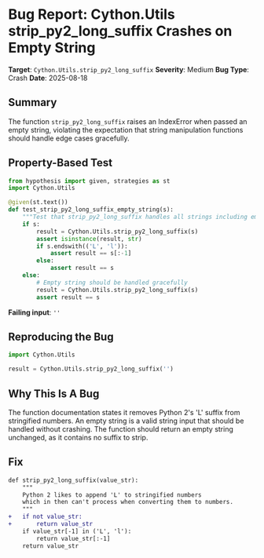 # Bug Report: Cython.Utils strip_py2_long_suffix Crashes on Empty String

**Target**: `Cython.Utils.strip_py2_long_suffix`
**Severity**: Medium
**Bug Type**: Crash
**Date**: 2025-08-18

## Summary

The function `strip_py2_long_suffix` raises an IndexError when passed an empty string, violating the expectation that string manipulation functions should handle edge cases gracefully.

## Property-Based Test

```python
from hypothesis import given, strategies as st
import Cython.Utils

@given(st.text())
def test_strip_py2_long_suffix_empty_string(s):
    """Test that strip_py2_long_suffix handles all strings including empty ones."""
    if s:
        result = Cython.Utils.strip_py2_long_suffix(s)
        assert isinstance(result, str)
        if s.endswith(('L', 'l')):
            assert result == s[:-1]
        else:
            assert result == s
    else:
        # Empty string should be handled gracefully
        result = Cython.Utils.strip_py2_long_suffix(s)
        assert result == s
```

**Failing input**: `''`

## Reproducing the Bug

```python
import Cython.Utils

result = Cython.Utils.strip_py2_long_suffix('')
```

## Why This Is A Bug

The function documentation states it removes Python 2's 'L' suffix from stringified numbers. An empty string is a valid string input that should be handled without crashing. The function should return an empty string unchanged, as it contains no suffix to strip.

## Fix

```diff
def strip_py2_long_suffix(value_str):
    """
    Python 2 likes to append 'L' to stringified numbers
    which in then can't process when converting them to numbers.
    """
+   if not value_str:
+       return value_str
    if value_str[-1] in ('L', 'l'):
        return value_str[:-1]
    return value_str
```